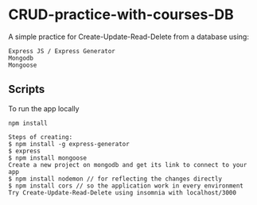 # CRUD-practice-with-courses-DB
A simple practice for Create-Update-Read-Delete from a database using:
```text
Express JS / Express Generator
Mongodb
Mongoose
```

## Scripts

To run the app locally
```text
npm install
```
```text
Steps of creating:
$ npm install -g express-generator
$ express
$ npm install mongoose
Create a new project on mongodb and get its link to connect to your app
$ npm install nodemon // for reflecting the changes directly
$ npm install cors // so the application work in every environment
Try Create-Update-Read-Delete using insomnia with localhost/3000
```
